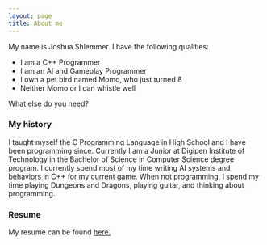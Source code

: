 ```yaml
---
layout: page
title: About me
---
```


My name is Joshua Shlemmer. I have the following qualities:

- I am a C++ Programmer
- I am an AI and Gameplay Programmer
- I own a pet bird named Momo, who just turned 8
- Neither Momo or I can whistle well

What else do you need?

### My history

I taught myself the C Programming Language in High School and I have been programming since. Currently I am a Junior at Digipen Institute of Technology in the Bachelor of Science in Computer Science degree program. I currently spend most of my time writing AI systems and behaviors in C++ for my [current game](/projects/retrospect/). When not programming, I spend my time playing Dungeons and Dragons, playing guitar, and thinking about programming.

### Resume

My resume can be found [here.](/files/resume.pdf)
